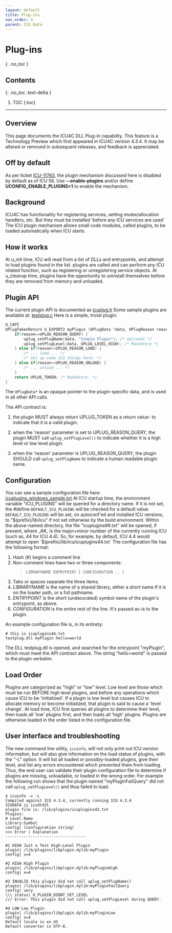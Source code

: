 ```yaml
---
layout: default
title: Plug-ins
nav_order: 4
parent: ICU Data
---
```

<!--
© 2020 and later: Unicode, Inc. and others.
License & terms of use: http://www.unicode.org/copyright.html
-->

# Plug-ins
{: .no_toc }

## Contents
{: .no_toc .text-delta }

1. TOC
{:toc}

---

## Overview

This page documents the ICU4C DLL Plug-in capability.
This feature is a Technology Preview which first appeared in ICU4C version
4.3.4. It may be altered or removed in subsequent releases, and feedback is
appreciated.

## Off by default

As per ticket [ICU-11763](https://unicode-org.atlassian.net/browse/ICU-11763), the plugin
mechanism discussed here is disabled by default as of ICU 56. Use
**--enable-plugins** and/or define **UCONFIG_ENABLE_PLUGINS=1** to enable the
mechanism.

## Background

ICU4C has functionality for registering services, setting
mutex/allocation handlers, etc. But they must be installed 'before any
ICU services are used'
The ICU plugin mechanism allows small code modules, called plugins, to be loaded
automatically when ICU starts.

## How it works

At u_init time, ICU will read from a list of DLLs and entrypoints, and
attempt to load plugins found in the list. plugins are called and can
perform any ICU related function, such as registering or unregistering
service objects. At u_cleanup time, plugins have the opportunity to
uninstall themselves before they are removed from memory and unloaded.

## Plugin API

The current plugin API is documented as
[icuplug.h](https://unicode-org.github.io/icu-docs/apidoc/released/icu4c/icuplug_8h.html)
Some sample plugins are available at:
[testplug.c](https://github.com/unicode-org/icu/blob/master/icu4c/source/tools/icuinfo/testplug.c)
Here is a simple, trivial plugin:

```c
U_CAPI
UPlugTokenReturn U_EXPORT2 myPlugin (UPlugData *data, UPlugReason reason, UErrorCode *status) {
    if(reason==UPLUG_REASON_QUERY) {
        uplug_setPlugName(data, "Simple Plugin"); /* optional */
        uplug_setPlugLevel(data, UPLUG_LEVEL_HIGH); /* Mandatory */
    } else if(reason==UPLUG_REASON_LOAD) {
        /* ... load ... */
        /* Set up some ICU things here. */
    } else if(reason==UPLUG_REASON_UNLOAD) {
        /* ... unload ... */
    }
    return UPLUG_TOKEN; /* Mandatory. */
}
```

The `UPlugData*` is an opaque pointer to the plugin-specific data,
and is used in all other API calls.

The API contract is:

1. the plugin MUST always return UPLUG_TOKEN as a return value- to
indicate that it is a valid plugin.

2. when the 'reason' parameter is set to UPLUG_REASON_QUERY, the
plugin MUST call `uplug_setPlugLevel()` to indicate whether it is a high
level or low level plugin.

3. when the 'reason' parameter is UPLUG_REASON_QUERY, the plugin
SHOULD call `uplug_setPlugName` to indicate a human readable plugin name.

## Configuration

You can see a sample configuration file here:
[icuplugins_windows_sample.txt](https://github.com/unicode-org/icu/blob/master/icu4c/source/tools/icuinfo/icuplugins_windows_sample.txt)
At ICU startup time, the environment variable "ICU_PLUGINS" will be
queried for a directory name. If it is not set, the #define
`DEFAULT_ICU_PLUGINS` will be checked for a default value.
`DEFAULT_ICU_PLUGINS` will be set, on autoconf'ed and installed ICU
versions, to "$(prefix)/lib/icu" if not set otherwise by the build
environment.
Within the above-named directory, the file "icuplugins##.txt" will be
opened, if present, where _##_ is the major+minor number of the currently
running ICU (such as, 44 for ICU 4.4).
So, for example, by default, ICU 4.4 would attempt to open
`$(prefix)/lib/icu/icuplugins44.txt`
The configuration file has the following format:
1. Hash (#) begins a comment line
2. Non-comment lines have two or three components:
   > `LIBRARYNAME ENTRYPOINT [ CONFIGURATION .. ]`
3. Tabs or spaces separate the three items.
4. _LIBRARYNAME_ is the name of a shared library, either a short name if
it is on the loader path, or a full pathname.
5. _ENTRYPOINT_ is the short (undecorated) symbol name of the plugin's
entrypoint, as above.
6. _CONFIGURATION_ is the entire rest of the line. It's passed as-is to
the plugin.

An example configuration file is, in its entirety:

```
# this is icuplugins44.txt
testplug.dll myPlugin hello=world
```

The DLL testplug.dll is opened, and searched for the entrypoint
"myPlugin", which must meet the API contract above.
The string "hello=world" is passed to the plugin verbatim.

## Load Order

Plugins are categorized as "high" or "low" level. Low level are those
which must be run BEFORE high level plugins, and before any operations
which cause ICU to be 'initialized'. If a plugin is low level but
causes ICU to allocate memory or become initialized, that plugin is said
to cause a 'level change'.
At load time, ICU first queries all plugins to determine their level,
then loads all 'low' plugins first, and then loads all 'high' plugins.
Plugins are otherwise loaded in the order listed in the configuration file.

## User interface and troubleshooting

The new command line utility, `icuinfo`, will not only print out ICU
version information, but will also give information on the load status
of plugins, with the "-L" option. It will list all loaded or
possibly-loaded plugins, give their level, and list any errors
encountered which prevented them from loading. Thus, the end user can
validate their plugin configuration file to determine if plugins are
missing, unloadable, or loaded in the wrong order.
For example the following run shows that the plugin named
"myPluginFailQuery" did not call `uplug_setPlugLevel()` and thus failed to
load.

```
$ icuinfo -v -L
Compiled against ICU 4.3.4, currently running ICU 4.3.4
ICUDATA is icudt43l
plugin file is: /lib/plugins/icuplugins43.txt
Plugins:
# Level Name
Library:Symbol 
config| (configuration string)
>>> Error | Explanation
-----------------------------------

#1 HIGH Just a Test High-Level Plugin
plugin| /lib/plugins/libplugin.dylib:myPlugin 
config| x=4

#2 HIGH High Plugin
plugin| /lib/plugins/libplugin.dylib:myPluginHigh
config| x=4

#3 INVALID this plugin did not call uplug_setPlugName()
plugin| /lib/plugins/libplugin.dylib:myPluginFailQuery
config| uery
\\\ status| U_PLUGIN_DIDNT_SET_LEVEL
/// Error: This plugin did not call uplug_setPlugLevel during QUERY.

#4 LOW Low Plugin
plugin| /lib/plugins/libplugin.dylib:myPluginLow
config| x=4
Default locale is en_US
Default converter is UTF-8.
```
